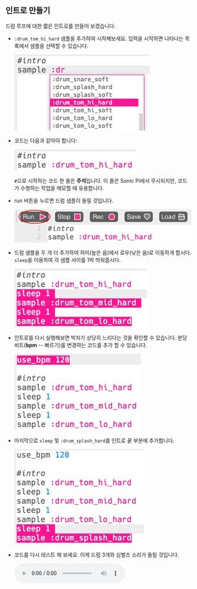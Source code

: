 ## 인트로 만들기

드럼 루프에 대한 짧은 인트로를 만들어 보겠습니다.

+ `:drum_tom_hi_hard` 샘플을 추가하여 시작해보세요. 입력을 시작하면 나타나는 목록에서 샘플을 선택할 수 있습니다.
    
    ![스크린샷](images/drum-sample-help.png)

+ 코드는 다음과 같아야 합니다:
    
    ![스크린샷](images/drum-intro-1.png)
    
    `#`으로 시작하는 코드 한 줄은 **주석**입니다. 이 줄은 Sonic Pi에서 무시되지만, 코드가 수행하는 작업을 메모할 때 유용합니다.

+ run 버튼을 누르면 드럼 샘플이 들릴 것입니다.
    
    ![스크린샷](images/drum-run.png)

+ 드럼 샘플을 두 개 더 추가하여 하이(높은 음)에서 로우(낮은 음)로 이동하게 합시다. `sleep`을 이용하여 각 샘플 사이를 1박 띄워줍시다.
    
    ![스크린샷](images/drum-intro-2.png)

+ 인트로를 다시 실행해보면 박자가 상당히 느리다는 것을 확인할 수 있습니다. 분당 비트(**bpm** -- 빠르기)를 변경하는 코드를 추가 할 수 있습니다.
    
    ![스크린샷](images/drum-bpm.png)

+ 마지막으로 `sleep` 및 `:drum_splash_hard`를 인트로 끝 부분에 추가합니다.
    
    ![스크린샷](images/drum-intro-splash.png)

+ 코드를 다시 테스트 해 보세요. 이제 드럼 3개와 심벌즈 소리가 들릴 것입니다.
    
    <div id="audio-preview" class="pdf-hidden">
    <audio controls preload> 
      <source src="resources/drums-intro.mp3" type="audio/mpeg"> 브라우저가 <code>오디오</code> 를 지원하지 않습니다. 
    </audio>
    </div>